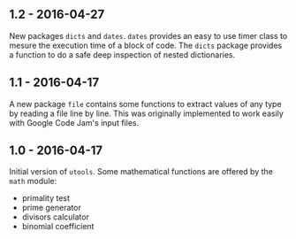 ## 1.2 - 2016-04-27

New packages `dicts` and `dates`. `dates` provides an easy to use timer class to mesure the execution time
of a block of code. The `dicts` package provides a function to do a safe deep inspection of nested dictionaries.

## 1.1 - 2016-04-17

A new package `file` contains some functions to extract values of any type by reading a file line by line.
This was originally implemented to work easily with Google Code Jam's input files.

## 1.0 - 2016-04-17

Initial version of `utools`. Some mathematical functions are offered by the `math` module:
* primality test
* prime generator
* divisors calculator
* binomial coefficient
